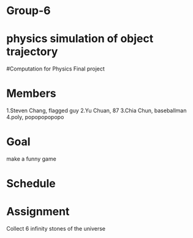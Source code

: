 # Group-6
# physics simulation of object trajectory
#Computation for Physics Final project
# Members
1.Steven Chang, flagged guy
2.Yu Chuan, 87
3.Chia Chun, baseballman 
4.poly, popopopopopo
# Goal
make a funny game
# Schedule
# Assignment
Collect 6 infinity stones of the universe
